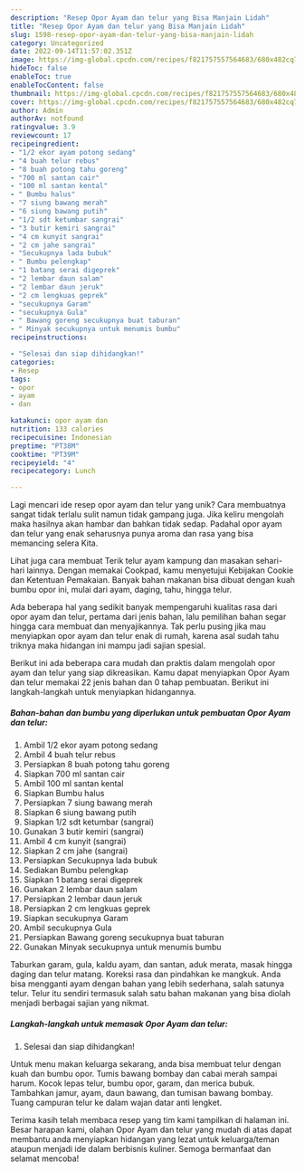 ```yaml
---
description: "Resep Opor Ayam dan telur yang Bisa Manjain Lidah"
title: "Resep Opor Ayam dan telur yang Bisa Manjain Lidah"
slug: 1598-resep-opor-ayam-dan-telur-yang-bisa-manjain-lidah
category: Uncategorized
date: 2022-09-14T11:57:02.351Z
image: https://img-global.cpcdn.com/recipes/f821757557564683/680x482cq70/opor-ayam-dan-telur-foto-resep-utama.jpg
hideToc: false
enableToc: true
enableTocContent: false
thumbnail: https://img-global.cpcdn.com/recipes/f821757557564683/680x482cq70/opor-ayam-dan-telur-foto-resep-utama.jpg
cover: https://img-global.cpcdn.com/recipes/f821757557564683/680x482cq70/opor-ayam-dan-telur-foto-resep-utama.jpg
author: Admin
authorAv: notfound
ratingvalue: 3.9
reviewcount: 17
recipeingredient:
- "1/2 ekor ayam potong sedang"
- "4 buah telur rebus"
- "8 buah potong tahu goreng"
- "700 ml santan cair"
- "100 ml santan kental"
- " Bumbu halus"
- "7 siung bawang merah"
- "6 siung bawang putih"
- "1/2 sdt ketumbar sangrai"
- "3 butir kemiri sangrai"
- "4 cm kunyit sangrai"
- "2 cm jahe sangrai"
- "Secukupnya lada bubuk"
- " Bumbu pelengkap"
- "1 batang serai digeprek"
- "2 lembar daun salam"
- "2 lembar daun jeruk"
- "2 cm lengkuas geprek"
- "secukupnya Garam"
- "secukupnya Gula"
- " Bawang goreng secukupnya buat taburan"
- " Minyak secukupnya untuk menumis bumbu"
recipeinstructions:

- "Selesai dan siap dihidangkan!"
categories:
- Resep
tags:
- opor
- ayam
- dan

katakunci: opor ayam dan 
nutrition: 133 calories
recipecuisine: Indonesian
preptime: "PT38M"
cooktime: "PT39M"
recipeyield: "4"
recipecategory: Lunch

---
```





Lagi mencari ide resep opor ayam dan telur yang unik? Cara membuatnya sangat tidak terlalu sulit namun tidak gampang juga. Jika keliru mengolah maka hasilnya akan hambar dan bahkan tidak sedap. Padahal opor ayam dan telur yang enak seharusnya punya aroma dan rasa yang bisa memancing selera Kita.





Lihat juga cara membuat Terik telur ayam kampung dan masakan sehari-hari lainnya. Dengan memakai Cookpad, kamu menyetujui Kebijakan Cookie dan Ketentuan Pemakaian. Banyak bahan makanan bisa dibuat dengan kuah bumbu opor ini, mulai dari ayam, daging, tahu, hingga telur.

Ada beberapa hal yang sedikit banyak mempengaruhi kualitas rasa dari opor ayam dan telur, pertama dari jenis bahan, lalu pemilihan bahan segar hingga cara membuat dan menyajikannya. Tak perlu pusing jika mau menyiapkan opor ayam dan telur enak di rumah, karena asal sudah tahu triknya maka hidangan ini mampu jadi sajian spesial.






Berikut ini ada beberapa cara mudah dan praktis dalam mengolah opor ayam dan telur yang siap dikreasikan. Kamu dapat menyiapkan Opor Ayam dan telur memakai 22 jenis bahan dan 0 tahap pembuatan. Berikut ini langkah-langkah untuk menyiapkan hidangannya.

<!--inarticleads1-->

##### Bahan-bahan dan bumbu yang diperlukan untuk pembuatan Opor Ayam dan telur:

1. Ambil 1/2 ekor ayam potong sedang
1. Ambil 4 buah telur rebus
1. Persiapkan 8 buah potong tahu goreng
1. Siapkan 700 ml santan cair
1. Ambil 100 ml santan kental
1. Siapkan  Bumbu halus
1. Persiapkan 7 siung bawang merah
1. Siapkan 6 siung bawang putih
1. Siapkan 1/2 sdt ketumbar (sangrai)
1. Gunakan 3 butir kemiri (sangrai)
1. Ambil 4 cm kunyit (sangrai)
1. Siapkan 2 cm jahe (sangrai)
1. Persiapkan Secukupnya lada bubuk
1. Sediakan  Bumbu pelengkap
1. Siapkan 1 batang serai digeprek
1. Gunakan 2 lembar daun salam
1. Persiapkan 2 lembar daun jeruk
1. Persiapkan 2 cm lengkuas geprek
1. Siapkan secukupnya Garam
1. Ambil secukupnya Gula
1. Persiapkan  Bawang goreng secukupnya buat taburan
1. Gunakan  Minyak secukupnya untuk menumis bumbu


Taburkan garam, gula, kaldu ayam, dan santan, aduk merata, masak hingga daging dan telur matang. Koreksi rasa dan pindahkan ke mangkuk. Anda bisa mengganti ayam dengan bahan yang lebih sederhana, salah satunya telur. Telur itu sendiri termasuk salah satu bahan makanan yang bisa diolah menjadi berbagai sajian yang nikmat. 

<!--inarticleads2-->

##### Langkah-langkah untuk memasak Opor Ayam dan telur:


1. Selesai dan siap dihidangkan!

Untuk menu makan keluarga sekarang, anda bisa membuat telur dengan kuah dan bumbu opor. Tumis bawang bombay dan cabai merah sampai harum. Kocok lepas telur, bumbu opor, garam, dan merica bubuk. Tambahkan jamur, ayam, daun bawang, dan tumisan bawang bombay. Tuang campuran telur ke dalam wajan datar anti lengket. 

Terima kasih telah membaca resep yang tim kami tampilkan di halaman ini. Besar harapan kami, olahan Opor Ayam dan telur yang mudah di atas dapat membantu anda menyiapkan hidangan yang lezat untuk keluarga/teman ataupun menjadi ide dalam berbisnis kuliner. Semoga bermanfaat dan selamat mencoba!
